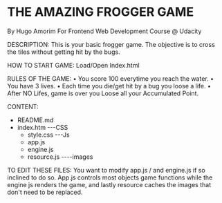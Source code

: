 THE AMAZING FROGGER GAME
=========================

By Hugo Amorim
For Frontend Web Development Course @ Udacity

DESCRIPTION:
This is your basic frogger game. The objective is to cross the tiles without getting hit by the bugs. 

HOW TO START GAME:
Load/Open Index.html

RULES OF THE GAME:
• You score 100 everytime you reach the water. 
• You have 3 lives.
• Each time you die/get hit by a bug you loose a life. 
• After NO Lifes, game is over you Loose all your Accumulated Point. 

CONTENT:
- README.md
- index.htm
---CSS
    - style.css
---Js
    - app.js
    - engine.js
    - resource.js
----images 
    

TO EDIT THESE FILES:
You want to modify app.js / and engine.js if so inclined to do so. App.js controls most objects game functions
while the engine js renders the game, and lastly resource caches the images that don't need to be replaced.
